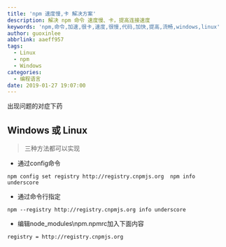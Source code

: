 ```yaml
---
title: 'npm 速度慢,卡 解决方案'
description: 解决 npm 命令 速度慢、卡，提高连接速度
keywords: 'npm,命令,加速,很卡,速度,很慢,代码,加快,提高,流畅,windows,linux'
author: guoxinlee
abbrlink: aaeff957
tags:
  - Linux
  - npm
  - Windows
categories:
  - 编程语言
date: 2019-01-27 19:07:00
---
```

出现问题的对症下药
## Windows 或 Linux
>三种方法都可以实现

* 通过config命令
```npm
npm config set registry http://registry.cnpmjs.org  npm info underscore
```
* 通过命令行指定
```npm
npm --registry http://registry.cnpmjs.org info underscore
```
* 编辑node_modules\npm.npmrc加入下面内容
```npm
registry = http://registry.cnpmjs.org
```
